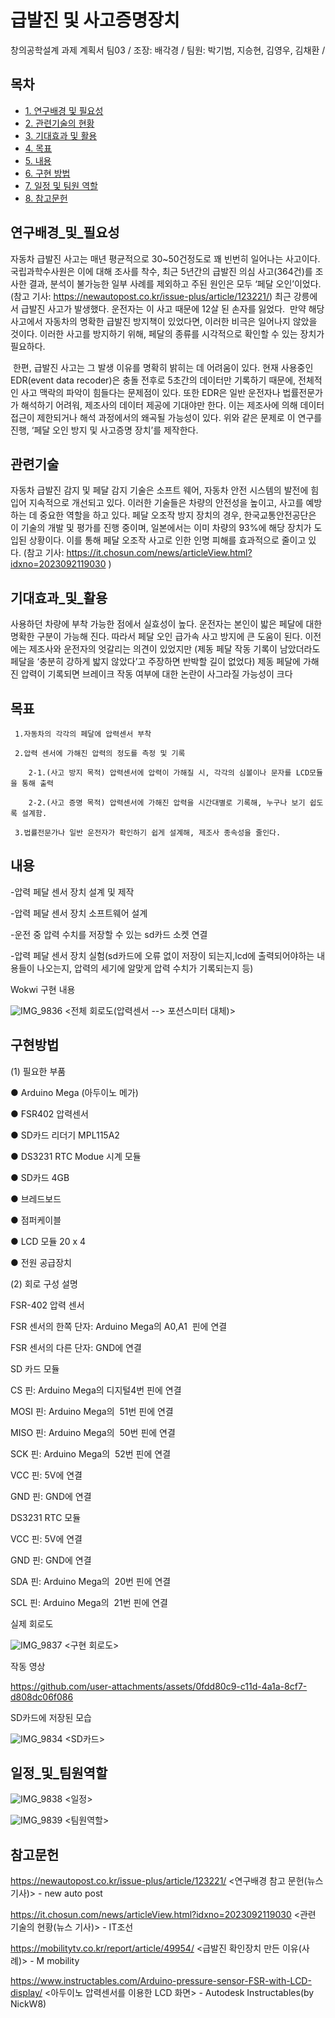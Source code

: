 # 급발진 및 사고증명장치

창의공학설계 과제 계획서 팀03 / 
조장: 배각경 / 
팀원: 박기범, 지승현, 김영우, 김채환 / 


## 목차
- [1. 연구배경 및 필요성](#연구배경_및_필요성)
- [2. 관련기술의 현황](#관련기술)
- [3. 기대효과 및 활용](기대효과_및_활용)
- [4. 목표](#목표)
- [5. 내용](#내용)
- [6. 구현 방법](#구현방법)
- [7. 일정 및 팀원 역할](#일정_및_팀원역할)
- [8. 참고문헌](#참고문헌)


## 연구배경_및_필요성
자동차 급발진 사고는 매년 평균적으로 30~50건정도로 꽤 빈번히 일어나는 사고이다.
국립과학수사원은 이에 대해 조사를 착수, 최근 5년간의 급발진 의심 사고(364건)를 조사한 결과,
분석이 불가능한 일부 사례를 제외하고 주된 원인은 모두 ‘페달 오인’이었다.
(참고 기사: https://newautopost.co.kr/issue-plus/article/123221/)
최근 강릉에서 급발진 사고가 발생했다. 운전자는 이 사고 때문에 12살 된 손자를 잃었다. 
만약 해당 사고에서 자동차의 명확한 급발진 방지책이 있었다면, 이러한 비극은 일어나지 않았을 것이다.
이러한 사고를 방지하기 위해, 페달의 종류를 시각적으로 확인할 수 있는 장치가 필요하다.

 한편, 급발진 사고는 그 발생 이유를 명확히 밝히는 데 어려움이 있다.
현재 사용중인 EDR(event data recoder)은 충돌 전후로  5초간의 데이터만 기록하기 때문에, 전체적인 사고 맥락의 파악이 힘들다는 문제점이 있다. 
또한 EDR은 일반 운전자나 법률전문가가 해석하기 어려워, 제조사의 데이터 제공에 기대야만 한다. 
이는 제조사에 의해 데이터 접근이 제한되거나 해석 과정에서의 왜곡될 가능성이 있다. 
위와 같은 문제로 이 연구를 진행, ‘페달 오인 방지 및 사고증명 장치’를 제작한다.



## 관련기술
  자동차 급발진 감지 및 페달 감지 기술은 소프트 웨어, 자동차 안전 시스템의 발전에 
힘 입어 지속적으로 개선되고 있다.
 이러한 기술들은 차량의 안전성을 높이고, 사고를 예방하는 데 중요한 역할을 하고 있다.
페달 오조작 방지 장치의 경우, 한국교통안전공단은 이 기술의 개발 및 평가를 진행 중이며,
일본에서는 이미 차량의 93%에 해당 장치가 도입된 상황이다. 이를 통해 페달 오조작 사고로 인한 인명 피해를 효과적으로 줄이고 있다.
(참고 기사: https://it.chosun.com/news/articleView.html?idxno=2023092119030 )


## 기대효과_및_활용
사용하던 차량에 부착 가능한 점에서 실효성이 높다.
 운전자는 본인이 밟은 페달에 대한 명확한 구분이 가능해 진다. 
따라서 페달 오인 급가속 사고 방지에 큰 도움이 된다.
이전에는 제조사와 운전자의 엇갈리는 의견이 있었지만 (제동 페달 작동 기록이 남았더라도 페달을 ‘충분히 강하게 밟지 않았다’고 주장하면 반박할 길이 없었다)
제동 페달에 가해진 압력이 기록되면 브레이크 작동 여부에 대한 논란이 사그라질 가능성이 크다



## 목표
     1.자동차의 각각의 페달에 압력센서 부착

     2.압력 센서에 가해진 압력의 정도를 측정 및 기록

        2-1.(사고 방지 목적) 압력센서에 압력이 가해질 시, 각각의 심볼이나 문자를 LCD모듈을 통해 출력

        2-2.(사고 증명 목적) 압력센서에 가해진 압력을 시간대별로 기록해, 누구나 보기 쉽도록 설계함.

     3.법률전문가나 일반 운전자가 확인하기 쉽게 설계해, 제조사 종속성을 줄인다.



## 내용
-압력 페달 센서 장치 설계 및 제작

-압력 페달 센서 장치 소프트웨어 설계

-운전 중 압력 수치를 저장할 수 있는 sd카드 소켓 연결

-압력 페달 센서 장치 실험(sd카드에 오류 없이 저장이 되는지,lcd에 출력되어야하는 내용들이 나오는지, 압력의 세기에 알맞게 압력 수치가 기록되는지 등)

Wokwi 구현 내용

![IMG_9836](https://github.com/user-attachments/assets/6454ca42-fafa-4ad9-9bbb-d5cdb2a22cda)
<전체 회로도(압력센서 --> 포션스미터 대체)>


## 구현방법

(1) 필요한 부품

● Arduino Mega (아두이노 메가)

● FSR402 압력센서

● SD카드 리더기 MPL115A2

● DS3231 RTC Modue 시계 모듈

● SD카드 4GB

● 브레드보드

● 점퍼케이블

● LCD 모듈 20 x 4

● 전원 공급장치



(2) 회로 구성 설명

FSR-402 압력 센서

FSR 센서의 한쪽 단자: Arduino Mega의 A0,A1  핀에 연결

FSR 센서의 다른 단자: GND에 연결

SD 카드 모듈

CS 핀: Arduino Mega의 디지털4번 핀에 연결

MOSI 핀: Arduino Mega의  51번 핀에 연결

MISO 핀: Arduino Mega의  50번 핀에 연결

SCK 핀: Arduino Mega의  52번 핀에 연결

VCC 핀: 5V에 연결

GND 핀: GND에 연결

DS3231 RTC 모듈

VCC 핀: 5V에 연결

GND 핀: GND에 연결

SDA 핀: Arduino Mega의  20번 핀에 연결

SCL 핀: Arduino Mega의  21번 핀에 연결

실제 회로도

![IMG_9837](https://github.com/user-attachments/assets/601eb97a-922f-4653-b438-2a69d09d7db9)
<구현 회로도>

작동 영상

https://github.com/user-attachments/assets/0fdd80c9-c11d-4a1a-8cf7-d808dc06f086


SD카드에 저장된 모습

![IMG_9834](https://github.com/user-attachments/assets/810f51f4-d64d-47e6-aaa0-847689e176b6)
<SD카드>



## 일정_및_팀원역할

![IMG_9838](https://github.com/user-attachments/assets/c1b32a77-62d3-4e5b-a505-b40a10e3359c) 
<일정>


![IMG_9839](https://github.com/user-attachments/assets/01001c3b-d1ba-467c-86e2-495b455b6c7b)
<팀원역할>

## 참고문헌

https://newautopost.co.kr/issue-plus/article/123221/
     <연구배경 참고 문헌(뉴스 기사)> - new auto post
     
https://it.chosun.com/news/articleView.html?idxno=2023092119030
     <관련 기술의 현황(뉴스 기사)> - IT조선
     
https://mobilitytv.co.kr/report/article/49954/
     <급발진 확인장치 만든 이유(사례)> - M mobility
     
https://www.instructables.com/Arduino-pressure-sensor-FSR-with-LCD-display/
     <아두이노 압력센서를 이용한 LCD 화면> - Autodesk Instructables(by NickW8)





